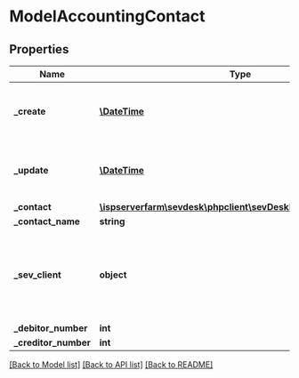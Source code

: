 # ModelAccountingContact

## Properties
Name | Type | Description | Notes
------------ | ------------- | ------------- | -------------
**_create** | [**\DateTime**](\DateTime.md) | date the accounting contact was created | [optional] 
**_update** | [**\DateTime**](\DateTime.md) | date the accounting contact was last updated | [optional] 
**_contact** | [**\ispserverfarm\sevdesk\phpclient\sevDeskModel\ModelContact**](ModelContact.md) |  | [optional] 
**_contact_name** | **string** |  | [optional] 
**_sev_client** | **object** | sevClient is the unique id every customer has and is used in nearly all operations | [optional] 
**_debitor_number** | **int** |  | [optional] 
**_creditor_number** | **int** |  | [optional] 

[[Back to Model list]](../README.md#documentation-for-models) [[Back to API list]](../README.md#documentation-for-api-endpoints) [[Back to README]](../README.md)


